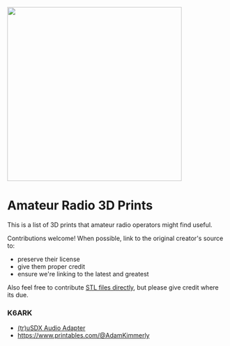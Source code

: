 <a href="https://www.cascadiaradio.org"><img src="https://github.com/user-attachments/assets/a6f5ee46-ef04-49bd-aae1-e9b362186b2f" width="400"></a>

# Amateur Radio 3D Prints

This is a list of 3D prints that amateur radio operators might find useful.

Contributions welcome! When possible, link to the original creator's source to:
- preserve their license
- give them proper credit
- ensure we're linking to the latest and greatest

Also feel free to contribute [STL files directly](/stl), but please give credit where its due.

### K6ARK 
- [(tr)uSDX Audio Adapter](https://oshpark.com/shared_projects/LwO6AYPS)
- https://www.printables.com/@AdamKimmerly
